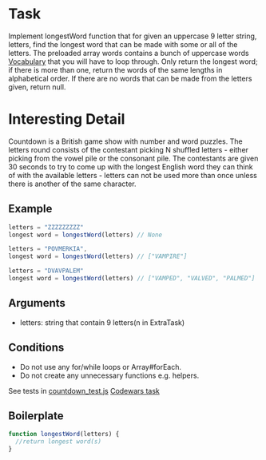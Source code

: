 # Task

Implement longestWord function that for given an uppercase 9 letter string, letters, find the longest word that can be made with some or all of the letters. The preloaded array words contains a bunch of uppercase words [Vocabulary](https://github.com/AlexVvx/code-wars/blob/master/katas/countdown-game/countdown_vocabulary.js) that you will have to loop through. Only return the longest word; if there is more than one, return the words of the same lengths in alphabetical order. If there are no words that can be made from the letters given, return null.

# Interesting Detail

Countdown is a British game show with number and word puzzles. The letters round consists of the contestant picking N shuffled letters - either picking from the vowel pile or the consonant pile. The contestants are given 30 seconds to try to come up with the longest English word they can think of with the available letters - letters can not be used more than once unless there is another of the same character.

## Example

```js
letters = "ZZZZZZZZZ"
longest word = longestWord(letters) // None

letters = "POVMERKIA",
longest word = longestWord(letters) // ["VAMPIRE"]

letters = "DVAVPALEM"
longest word = longestWord(letters) // ["VAMPED", "VALVED", "PALMED"]
```

## Arguments

* letters: string that contain 9 letters(n in ExtraTask)

## Conditions

* Do not use any for/while loops or Array#forEach.
* Do not create any unnecessary functions e.g. helpers.

See tests in [countdown_test.js](https://github.com/AlexVvx/code-wars/blob/master/katas/countdown-game/countdown_test.js)
[Codewars task](http://www.codewars.com/kata/countdown-longest-word)

## Boilerplate
```js
function longestWord(letters) {
  //return longest word(s)
}
```
